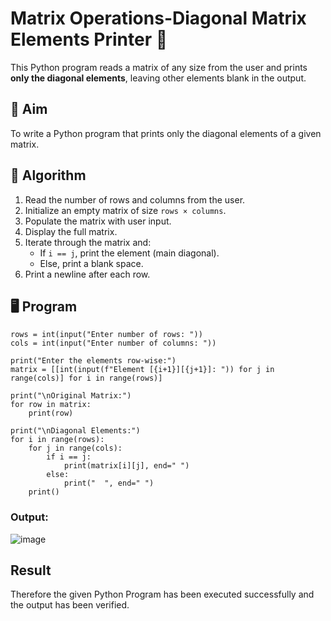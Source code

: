 # Matrix Operations-Diagonal Matrix Elements Printer 🧮

This Python program reads a matrix of any size from the user and prints **only the diagonal elements**, leaving other elements blank in the output.

## 📌 Aim

To write a Python program that prints only the diagonal elements of a given matrix.

## 🧠 Algorithm

1. Read the number of rows and columns from the user.
2. Initialize an empty matrix of size `rows × columns`.
3. Populate the matrix with user input.
4. Display the full matrix.
5. Iterate through the matrix and:
   - If `i == j`, print the element (main diagonal).
   - Else, print a blank space.
6. Print a newline after each row.

## 🖥️ Program
```
rows = int(input("Enter number of rows: "))
cols = int(input("Enter number of columns: "))

print("Enter the elements row-wise:")
matrix = [[int(input(f"Element [{i+1}][{j+1}]: ")) for j in range(cols)] for i in range(rows)]

print("\nOriginal Matrix:")
for row in matrix:
    print(row)

print("\nDiagonal Elements:")
for i in range(rows):
    for j in range(cols):
        if i == j:
            print(matrix[i][j], end=" ")
        else:
            print("  ", end=" ")
    print()

```
### Output:
![image](https://github.com/user-attachments/assets/258c7303-0ac6-4dbb-bad6-60cd0e6ad3bd)

## Result
Therefore the given Python Program has been executed successfully and the output has been verified.
